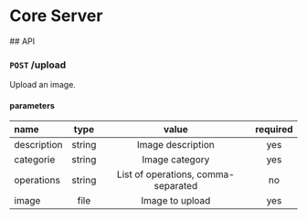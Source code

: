 # Core Server


## API

### `POST` /upload

Upload an image.

#### parameters

| name        | type | value                                | required |
|:------------|:----:|:------------------------------------:|:--------:|
|description  |string| Image description                    | yes      |
|categorie    |string| Image category                       | yes      |
|operations   |string| List of operations, comma-separated  | no       |
|image        |file  | Image to upload                      | yes      |

